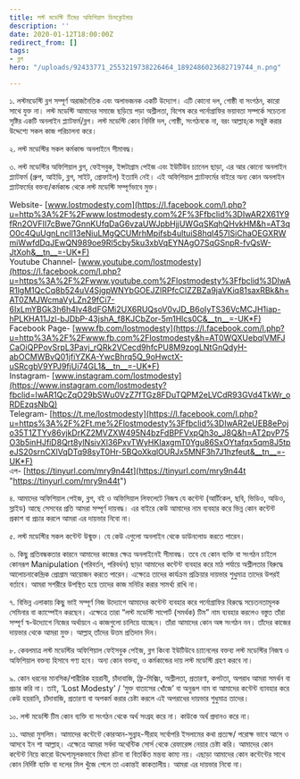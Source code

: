 ```yaml
---
title: লস্ট মডেস্টি টিমের অফিশিয়াল ডিসক্লেইমার
description: ''
date: 2020-01-12T18:00:00Z
redirect_from: []
tags:
- ব্লগ
hero: "/uploads/92433771_2553219738226464_1892486023682719744_n.png"

---
```

১. লস্টমডেস্টি ব্লগ সম্পূর্ণ অরাজনৈতিক এবং অলাভজনক একটি উদ্যোগ। এটি কোনো দল, গোষ্ঠী বা সংগঠন, কারো সাথে যুক্ত না। লস্ট মডেস্টি আমাদের সমাজে ছড়িয়ে পড়া অশ্লীলতা, বিশেষ করে পর্নোগ্রাফির ভয়াবতা সম্পর্কে সচেতনা সৃষ্টির একটি অনলাইন প্ল্যাটফর্ম/ব্লগ। লস্ট মডেস্টি কোন নির্দিষ্ট দল, গোষ্ঠী, সংগঠনকে না, বরং আল্লাহ্‌কে সন্তুষ্ট করার উদ্দেশ্যে সকল কাজ পরিচালনা করে।

  
২. লস্ট মডেস্টির সকল কর্মকান্ড অনলাইনে সীমাবদ্ধ। 

  
৩. লস্ট মডেস্টির অফিশিয়াল ব্লগ, ফেইসবুক, ইন্সটাগ্রাম পেইজ এবং ইউটিউব চ্যানেল ছাড়া, এর আর কোনো অনলাইন প্ল্যাটফর্ম (গ্রুপ, আইডি, ব্লগ, সাইট, প্রোফাইল) ইত্যাদি নেই। এই অফিশিয়াল প্ল্যাটফর্মের বাইরে অন্য কোন অনলাইন প্ল্যাটফর্মের বক্তব্য/কর্মকান্ড থেকে লস্ট মডেস্টি সম্পূর্ণভাবে মুক্ত।  
   
Website- [www.lostmodesty.com](https://l.facebook.com/l.php?u=http%3A%2F%2Fwww.lostmodesty.com%2F%3Ffbclid%3DIwAR2X61Y9fRn2OVFII7cBwe7GnnKUfqDaG6vzaUWJpbHjjUWGqSKqhQHvkHM&h=AT3qO0c4QuUgnLncll13eNiuLMgQCUMrhMpifsb4ultuiS8hqI457ISiChaOEGXRWmiWwfdDqJEwQN989oe9Rl5cby5ku3xbVqEYNAgO7SqGSnpR-fvQsW-JtXoh&__tn__=-UK*F)  
Youtube Channel- [www.youtube.com/lostmodesty](https://l.facebook.com/l.php?u=https%3A%2F%2Fwww.youtube.com%2Flostmodesty%3Ffbclid%3DIwAR1lgM1QcCq8b524uV4SjgpWNYbGOEJZIRPfcCIZZBZa9jaVKiq81saxRBk&h=AT0ZMJWcmaVyLZn29fCi7-6IxLmYBGk3h6h4Iv48dFGMi2UX6RUQsoV0vJD_B6oIyTS36VcMCJH1iap-hPLKHA11Jzl-bJDbP-43jshA_f8KJCbZor-5m1Hlcs0C&__tn__=-UK*F)  
Facebook Page- [www.fb.com/lostmodesty](https://l.facebook.com/l.php?u=http%3A%2F%2Fwww.fb.com%2Flostmodesty&h=AT0WQXUebqlVMFJCaOiQPPovSrpL3Pavj_rQRk2VCecd9hfcPU8M9zogLNtGnQdyH-abOCMWBvQ01jfiYZKA-YwcBhrq5Q_9oHwctX-uSRcgbV9YPJ9fjUi74GL1&__tn__=-UK*F)  
Instagram- [www.instagram.com/lostmodesty](https://www.instagram.com/lostmodesty?fbclid=IwAR1QcZqO29bSWu0VzZ7fTGz8FDuTQPM2eLVCdR93GVd4TkWr_oRDEzqsNbQ)  
Telegram- [https://t.me/lostmodesty](https://l.facebook.com/l.php?u=https%3A%2F%2Ft.me%2Flostmodesty%3Ffbclid%3DIwAR2eUEB8ePojo35T1ZTYv86vjkDrKZ2MVZXW495N4bzFdBPFVxpQh3o_J8Q&h=AT2pvP75O3b5inHJfiD8Qrt8ylNsivXl36PxvTWyHKIaxgmT0Ygu86SxOYtafqx5qm8J5tpeJS20srnCXlVqDTq98syT0Hr-5BQoXkqlOURJx5MNF3h7J1hzfeut&__tn__=-UK*F)  
এপ- [https://tinyurl.com/mry9n44t](https://tinyurl.com/mry9n44t "https://tinyurl.com/mry9n44t")  
  
৪. আমাদের অফিশিয়াল পেইজ, ব্লগ, বই ও অফিসিয়াল লিফলেটে নিজস্ব যে কন্টেন্ট (আর্টিকেল, ছবি, ভিডিও, অডিও, স্লাইড) আছে সেসবের প্রতি আমরা সম্পূর্ণ দায়বদ্ধ। এর বাইরে কেউ আমাদের নাম ব্যবহার করে ভিন্ন কোন কন্টেন্ট প্রকাশ বা প্রচার করলে আমরা এর দায়ভার নিবো না।

  
৫. লস্ট মডেস্টির সকল কন্টেন্ট উন্মুক্ত। যে কেউ এগুলো অনলাইন থেকে ডাউনলোড করতে পারেন।

  
৬. কিছু প্রতিবন্ধকতার কারনে আমাদের কাজের ক্ষেত্র অনলাইনেই সীমাবদ্ধ। তবে যে কোন ব্যক্তি বা সংগঠন চাইলে কোনরূপ Manipulation (পরিবর্তন, পরিবর্ধন) ছাড়া আমাদের কন্টেন্ট ব্যবহার করে মাঠ পর্যায়ে অশ্লীলতার বিরুদ্ধে আলোচনাকেন্দ্রিক প্রোগ্রাম আয়োজন করতে পারেন। এক্ষেত্রে তাদের কার্যক্রম প্রক্রিয়ার দায়ভার শুধুমাত্র তাদের উপরই বর্তাবে। আমরা সশরীরে উপস্থিত হয়ে তাদের কাজ মনিটর করার সামর্থ্য রাখি না।

  
৭. বিভিন্ন এলাকায় কিছু ভাই সম্পূর্ণ নিজ উদ্যোগে আমাদের কন্টেন্ট ব্যবহার করে পর্নোগ্রাফির বিরুদ্ধে সচেতনতামূলক সেমিনার বা ক্যাম্পেইন করছেন। এক্ষেত্রে তারা “লস্ট মডেস্টি সাপোর্ট (সমর্থক) টিম” নাম ব্যবহার করলেও বস্তুত তাঁরা সম্পূর্ণ স্ব-উদ্যোগে নিজের অর্থায়নে এ কাজগুলো চালিয়ে যাচ্ছেন। তাঁরা আমাদের কোন অঙ্গ সংগঠন নন। তাঁদের কাজের দায়ভার থেকে আমরা মুক্ত। আল্লাহ্‌ তাঁদের উত্তম প্রতিদান দিন। 

  
৮. কেবলমাত্র লস্ট মডেস্টির অফিশিয়াল ফেইসবুক পেইজ, ব্লগ কিংবা ইউটিউবে চ্যানেলের বক্তব্য লস্ট মডেস্টির নিজস্ব ও অফিশিয়াল বক্তব্য হিসাবে গণ্য হবে। অন্য কোন বক্তব্য, ও কর্মকান্ডের দায় লস্ট মডেস্টি গ্রহণ করবে না।

  
৯. কোন ধরনের মানসিক/শারীরিক হয়রানী, চাঁদাবাজি, ফ্রি-মিক্সিং, অশ্লীলতা, প্রতারণা, কপটতা, অপরাধ আমরা সমর্থন বা প্রচার করি না। তাই, ‘Lost Modesty’ / ‘মুক্ত বাতাসের খোঁজে’ বা অনুরূপ নাম বা আমাদের কন্টেন্ট ব্যাবহার করে কেউ হয়রানি, চাঁদাবাজি, প্রতারণা বা অপকর্ম করার চেষ্টা করলে এই অপরাধের দায়ভার শুধুমাত্র তাদের। 

  
১০. লস্ট মডেস্টি টিম কোন ব্যক্তি বা সংগঠন থেকে অর্থ সংগ্রহ করে না। কাউকে অর্থ প্রদানও করে না।

  
১১. আমরা মুসলিম। আমাদের কন্টেন্টে কোরআন-সুন্নাহ-সীরাহ সর্বোপরি ইসলামের কথা প্রত্যক্ষ/ পরোক্ষ ভাবে আসে ও আসবে ইন শা আল্লাহ্‌। এক্ষেত্রে আমরা সর্বদা অথেন্টিক সোর্স থেকে রেফারেন্স নেয়ার চেষ্টা করি। আমাদের কোন কন্টেন্ট নিয়ে কারো উদ্দেশ্যমূলকভাবে মিথ্যা রটনা বা বিতর্কিত মন্তব্য কাম্য নয়। এছাড়া আমাদের কোন কন্টেন্টের সাথে কোন নির্দিষ্ট ব্যক্তি বা দলের মিল খুঁজে পেলে তা একান্তই কাকতালীয়। আমরা এর দায়ভার নিবো না।